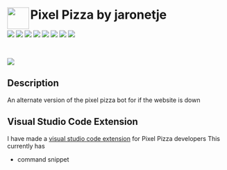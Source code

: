 <img align="left" width="50px" src="https://user-images.githubusercontent.com/60853956/97776540-4c446980-1b69-11eb-9fdc-98b4ab65be6b.png"> Pixel Pizza by jaronetje
===

![](https://img.shields.io/github/issues/jaronetje/PixelPizza?color=green&style=plastic) ![](https://img.shields.io/github/issues-closed/jaronetje/PixelPizza?color=red&style=plastic) ![](https://img.shields.io/github/languages/top/jaronetje/PixelPizza?color=yellow&style=plastic) ![](https://img.shields.io/github/package-json/v/jaronetje/PixelPizza/PixelPizzaAlternate?label=version&style=plastic) ![](https://img.shields.io/github/contributors/jaronetje/PixelPizza?style=plastic) ![](https://img.shields.io/github/last-commit/jaronetje/PixelPizza/PixelPizzaAlternate?style=plastic) ![](https://img.shields.io/github/package-json/keywords/jaronetje/PixelPizza?style=plastic) ![](https://img.shields.io/github/package-json/author/jaronetje/PixelPizza?style=plastic&color=red)

<br />

[![](https://img.shields.io/discord/709698572035162143?label=Discord%20Chat)](https://www.discord.com/invite/MzbsFPe)

Description
---
An alternate version of the pixel pizza bot for if the website is down

Visual Studio Code Extension
---
I have made a [visual studio code extension](https://marketplace.visualstudio.com/items?itemName=PixelPizza.pixel-pizza-snippets) for Pixel Pizza developers
This currently has
* command snippet
